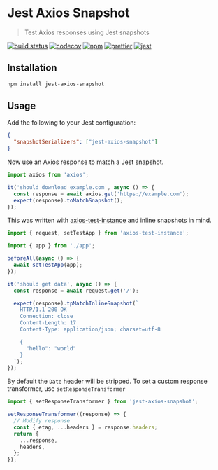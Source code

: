 # Jest Axios Snapshot

> Test Axios responses using Jest snapshots

[![build status](https://github.com/remcohaszing/jest-axios-snapshot/workflows/ci/badge.svg)](https://github.com/remcohaszing/jest-axios-snapshot/actions)
[![codecov](https://codecov.io/gh/remcohaszing/jest-axios-snapshot/branch/main/graph/badge.svg)](https://codecov.io/gh/remcohaszing/jest-axios-snapshot)
[![npm](https://img.shields.io/npm/v/jest-axios-snapshot)](https://www.npmjs.com/package/jest-axios-snapshot)
[![prettier](https://img.shields.io/badge/code_style-prettier-ff69b4.svg)](https://prettier.io)
[![jest](https://jestjs.io/img/jest-badge.svg)](https://jestjs.io)

## Installation

```sh
npm install jest-axios-snapshot
```

## Usage

Add the following to your Jest configuration:

```json
{
  "snapshotSerializers": ["jest-axios-snapshot"]
}
```

Now use an Axios response to match a Jest snapshot.

```js
import axios from 'axios';

it('should download example.com', async () => {
  const response = await axios.get('https://example.com');
  expect(response).toMatchSnapshot();
});
```

This was written with [axios-test-instance](https://github.com/remcohaszing/axios-test-instance) and
inline snapshots in mind.

```ts
import { request, setTestApp } from 'axios-test-instance';

import { app } from './app';

beforeAll(async () => {
  await setTestApp(app);
});

it('should get data', async () => {
  const response = await request.get('/');

  expect(response).tpMatchInlineSnapshot(`
    HTTP/1.1 200 OK
    Connection: close
    Content-Length: 17
    Content-Type: application/json; charset=utf-8

    {
      "hello": "world"
    }
  `);
});
```

By default the `Date` header will be stripped. To set a custom response transformer, use
`setResponseTransformer`

```js
import { setResponseTransformer } from 'jest-axios-snapshot';

setResponseTransformer((response) => {
  // Modify response
  const { etag, ...headers } = response.headers;
  return {
    ...response,
    headers,
  };
});
```
